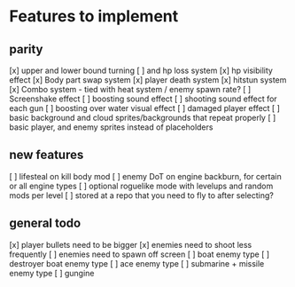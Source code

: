 # Features to implement

## parity

[x] upper and lower bound turning
    [ ] and hp loss system
[x] hp visibility effect
[x] Body part swap system
[x] player death system
[x] hitstun system
[x] Combo system - tied with heat system / enemy spawn rate?
[ ] Screenshake effect
[ ] boosting sound effect
[ ] shooting sound effect for each gun
[ ] boosting over water visual effect
[ ] damaged player effect
[ ] basic background and cloud sprites/backgrounds that repeat properly
[ ] basic player, and enemy sprites instead of placeholders

## new features

[ ] lifesteal on kill body mod
[ ] enemy DoT on engine backburn, for certain or all engine types
[ ] optional roguelike mode with levelups and random mods per level
    [ ] stored at a repo that you need to fly to after selecting?

## general todo

[x] player bullets need to be bigger
[x] enemies need to shoot less frequently
[ ] enemies need to spawn off screen
[ ] boat enemy type
[ ] destroyer boat enemy type
[ ] ace enemy type
[ ] submarine + missile enemy type
[ ] gungine
